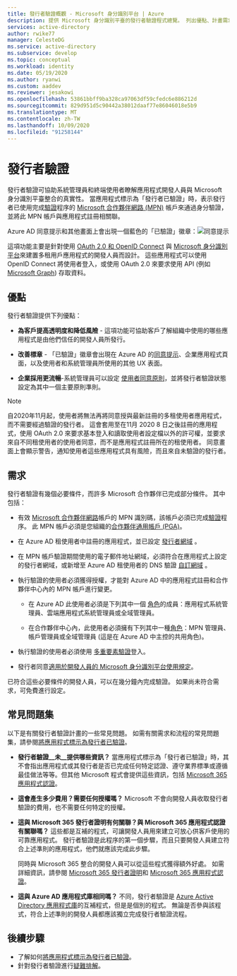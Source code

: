 ```yaml
---
title: 發行者驗證概觀 - Microsoft 身分識別平台 | Azure
description: 提供 Microsoft 身分識別平臺的發行者驗證程式總覽。 列出優點、計畫需求和常見問題。 當應用程式標示為「發行者已驗證」時，表示發行者已使用完成驗證程序的 Microsoft 合作夥伴網路 (MPN) 帳戶來通過身分驗證，並將此 MPN 帳戶與應用程式註冊相關聯。
services: active-directory
author: rwike77
manager: CelesteDG
ms.service: active-directory
ms.subservice: develop
ms.topic: conceptual
ms.workload: identity
ms.date: 05/19/2020
ms.author: ryanwi
ms.custom: aaddev
ms.reviewer: jesakowi
ms.openlocfilehash: 53861bbff9ba328ca97063df59cfedc6e886212d
ms.sourcegitcommit: 829d951d5c90442a38012daaf77e86046018e5b9
ms.translationtype: MT
ms.contentlocale: zh-TW
ms.lasthandoff: 10/09/2020
ms.locfileid: "91258144"
---
```

# <a name="publisher-verification"></a>發行者驗證

發行者驗證可協助系統管理員和終端使用者瞭解應用程式開發人員與 Microsoft 身分識別平臺整合的真實性。 當應用程式標示為「發行者已驗證」時，表示發行者已使用完成[驗證](/partner-center/verification-responses)程序的 [Microsoft 合作夥伴網路 (MPN)](https://partner.microsoft.com/membership) 帳戶來通過身分驗證，並將此 MPN 帳戶與應用程式註冊相關聯。 

Azure AD 同意提示和其他畫面上會出現一個藍色的「已驗證」徽章：![同意提示](./media/publisher-verification-overview/consent-prompt.png)

這項功能主要是針對使用 [OAuth 2.0 和 OpenID Connect](active-directory-v2-protocols.md) 與 [Microsoft 身分識別平台](v2-overview.md)來建置多租用戶應用程式的開發人員而設計。 這些應用程式可以使用 OpenID Connect 將使用者登入，或使用 OAuth 2.0 來要求使用 API (例如 [Microsoft Graph](https://developer.microsoft.com/graph/)) 存取資料。

## <a name="benefits"></a>優點
發行者驗證提供下列優點：
- **為客戶提高透明度和降低風險** - 這項功能可協助客戶了解組織中使用的哪些應用程式是由他們信任的開發人員所發行。 

- **改善標章** - 「已驗證」徽章會出現在 Azure AD 的[同意提示](application-consent-experience.md)、企業應用程式頁面，以及使用者和系統管理員所使用的其他 UX 表面。 

- **企業採用更流暢**-系統管理員可以設定 [使用者同意原則](../manage-apps/configure-user-consent.md)，並將發行者驗證狀態設定為其中一個主要原則準則。

> [!NOTE]
> 自2020年11月起，使用者將無法再將同意授與最新註冊的多租使用者應用程式，而不需要經過驗證的發行者。 這會套用至在11月 2020 8 日之後註冊的應用程式，使用 OAuth 2.0 來要求基本登入和讀取使用者設定檔以外的許可權，並要求來自不同租使用者的使用者同意，而不是應用程式註冊所在的租使用者。 同意畫面上會顯示警告，通知使用者這些應用程式具有風險，而且來自未驗證的發行者。    

## <a name="requirements"></a>需求
發行者驗證有幾個必要條件，而許多 Microsoft 合作夥伴已完成部分條件。 其中包括： 

-  有效 [Microsoft 合作夥伴網路](https://partner.microsoft.com/membership)帳戶的 MPN 識別碼，該帳戶必須已完成[驗證](/partner-center/verification-responses)程序。 此 MPN 帳戶必須是您組織的[合作夥伴通用帳戶 (PGA)](/partner-center/account-structure#the-top-level-is-the-partner-global-account-pga)。 

-  在 Azure AD 租使用者中註冊的應用程式，並已設定 [發行者網域](howto-configure-publisher-domain.md) 。

-  在 MPN 帳戶驗證期間使用的電子郵件地址網域，必須符合在應用程式上設定的發行者網域，或新增至 Azure AD 租使用者的 DNS 驗證 [自訂網域](../fundamentals/add-custom-domain.md) 。 

-  執行驗證的使用者必須獲得授權，才能對 Azure AD 中的應用程式註冊和合作夥伴中心內的 MPN 帳戶進行變更。 

    -  在 Azure AD 此使用者必須是下列其中一個 [角色](../users-groups-roles/directory-assign-admin-roles.md)的成員：應用程式系統管理員、雲端應用程式系統管理員或全域管理員。 

    -  在合作夥伴中心內，此使用者必須擁有下列其中一種[角色](/partner-center/permissions-overview)：MPN 管理員、帳戶管理員或全域管理員 (這是在 Azure AD 中主控的共用角色)。
    
-  執行驗證的使用者必須使用 [多重要素驗證](../authentication/howto-mfa-getstarted.md)登入。

-  發行者同意[適用於開發人員的 Microsoft 身分識別平台使用規定](/legal/microsoft-identity-platform/terms-of-use)。

已符合這些必要條件的開發人員，可以在幾分鐘內完成驗證。 如果尚未符合需求，可免費進行設定。 

## <a name="frequently-asked-questions"></a>常見問題集 
以下是有關發行者驗證計畫的一些常見問題。 如需有關需求和流程的常見問題集，請參閱[將應用程式標示為發行者已驗證](mark-app-as-publisher-verified.md)。

- **發行者驗證__未__提供哪些資訊？**  當應用程式標示為「發行者已驗證」時，其不會指出應用程式或其發行者是否已完成任何特定認證、遵守業界標準或遵循最佳做法等等。但其他 Microsoft 程式會提供這些資訊，包括 [Microsoft 365 應用程式認證](/microsoft-365-app-certification/overview)。

- **這會產生多少費用？需要任何授權嗎？** Microsoft 不會向開發人員收取發行者驗證的費用，也不需要任何特定的授權。 

- **這與 Microsoft 365 發行者證明有何關聯？與 Microsoft 365 應用程式認證有關聯嗎？** 這些都是互補的程式，可讓開發人員用來建立可放心供客戶使用的可靠應用程式。 發行者驗證是此程序的第一個步驟，而且只要開發人員建立符合上述準則的應用程式，他們就應該完成此步驟。 

  同時與 Microsoft 365 整合的開發人員可以從這些程式獲得額外好處。 如需詳細資訊，請參閱 [Microsoft 365 發行者證明](/microsoft-365-app-certification/docs/attestation)和 [Microsoft 365 應用程式認證](/microsoft-365-app-certification/docs/certification)。 

- **這與 Azure AD 應用程式庫相同嗎？** 不同，發行者驗證是 [Azure Active Directory 應用程式庫](v2-howto-app-gallery-listing.md)的互補程式，但是是個別的程式。 無論是否參與該程式，符合上述準則的開發人員都應該獨立完成發行者驗證流程。 

## <a name="next-steps"></a>後續步驟
* 了解如何[將應用程式標示為發行者已驗證](mark-app-as-publisher-verified.md)。
* 針對發行者驗證進行[疑難排解](troubleshoot-publisher-verification.md)。
